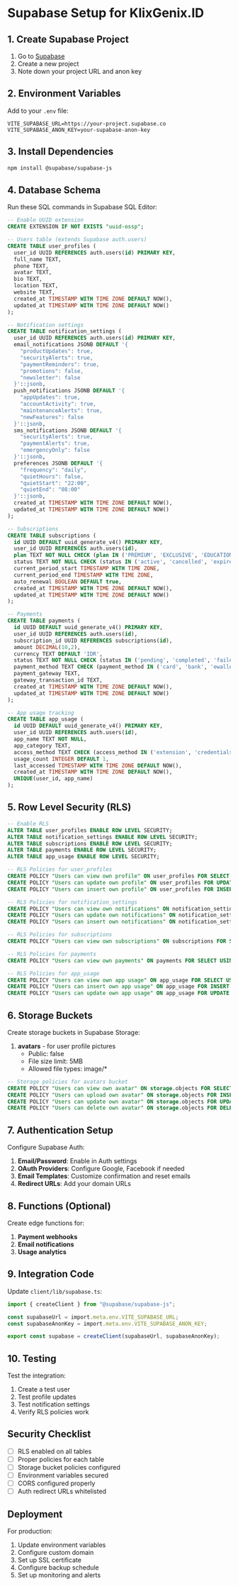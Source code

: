 # Supabase Setup for KlixGenix.ID

## 1. Create Supabase Project

1. Go to [Supabase](https://supabase.com)
2. Create a new project
3. Note down your project URL and anon key

## 2. Environment Variables

Add to your `.env` file:

```env
VITE_SUPABASE_URL=https://your-project.supabase.co
VITE_SUPABASE_ANON_KEY=your-supabase-anon-key
```

## 3. Install Dependencies

```bash
npm install @supabase/supabase-js
```

## 4. Database Schema

Run these SQL commands in Supabase SQL Editor:

```sql
-- Enable UUID extension
CREATE EXTENSION IF NOT EXISTS "uuid-ossp";

-- Users table (extends Supabase auth.users)
CREATE TABLE user_profiles (
  user_id UUID REFERENCES auth.users(id) PRIMARY KEY,
  full_name TEXT,
  phone TEXT,
  avatar TEXT,
  bio TEXT,
  location TEXT,
  website TEXT,
  created_at TIMESTAMP WITH TIME ZONE DEFAULT NOW(),
  updated_at TIMESTAMP WITH TIME ZONE DEFAULT NOW()
);

-- Notification settings
CREATE TABLE notification_settings (
  user_id UUID REFERENCES auth.users(id) PRIMARY KEY,
  email_notifications JSONB DEFAULT '{
    "productUpdates": true,
    "securityAlerts": true,
    "paymentReminders": true,
    "promotions": false,
    "newsletter": false
  }'::jsonb,
  push_notifications JSONB DEFAULT '{
    "appUpdates": true,
    "accountActivity": true,
    "maintenanceAlerts": true,
    "newFeatures": false
  }'::jsonb,
  sms_notifications JSONB DEFAULT '{
    "securityAlerts": true,
    "paymentAlerts": true,
    "emergencyOnly": false
  }'::jsonb,
  preferences JSONB DEFAULT '{
    "frequency": "daily",
    "quietHours": false,
    "quietStart": "22:00",
    "quietEnd": "08:00"
  }'::jsonb,
  created_at TIMESTAMP WITH TIME ZONE DEFAULT NOW(),
  updated_at TIMESTAMP WITH TIME ZONE DEFAULT NOW()
);

-- Subscriptions
CREATE TABLE subscriptions (
  id UUID DEFAULT uuid_generate_v4() PRIMARY KEY,
  user_id UUID REFERENCES auth.users(id),
  plan TEXT NOT NULL CHECK (plan IN ('PREMIUM', 'EXCLUSIVE', 'EDUCATION')),
  status TEXT NOT NULL CHECK (status IN ('active', 'cancelled', 'expired')),
  current_period_start TIMESTAMP WITH TIME ZONE,
  current_period_end TIMESTAMP WITH TIME ZONE,
  auto_renewal BOOLEAN DEFAULT true,
  created_at TIMESTAMP WITH TIME ZONE DEFAULT NOW(),
  updated_at TIMESTAMP WITH TIME ZONE DEFAULT NOW()
);

-- Payments
CREATE TABLE payments (
  id UUID DEFAULT uuid_generate_v4() PRIMARY KEY,
  user_id UUID REFERENCES auth.users(id),
  subscription_id UUID REFERENCES subscriptions(id),
  amount DECIMAL(10,2),
  currency TEXT DEFAULT 'IDR',
  status TEXT NOT NULL CHECK (status IN ('pending', 'completed', 'failed', 'cancelled')),
  payment_method TEXT CHECK (payment_method IN ('card', 'bank', 'ewallet')),
  payment_gateway TEXT,
  gateway_transaction_id TEXT,
  created_at TIMESTAMP WITH TIME ZONE DEFAULT NOW(),
  updated_at TIMESTAMP WITH TIME ZONE DEFAULT NOW()
);

-- App usage tracking
CREATE TABLE app_usage (
  id UUID DEFAULT uuid_generate_v4() PRIMARY KEY,
  user_id UUID REFERENCES auth.users(id),
  app_name TEXT NOT NULL,
  app_category TEXT,
  access_method TEXT CHECK (access_method IN ('extension', 'credentials')),
  usage_count INTEGER DEFAULT 1,
  last_accessed TIMESTAMP WITH TIME ZONE DEFAULT NOW(),
  created_at TIMESTAMP WITH TIME ZONE DEFAULT NOW(),
  UNIQUE(user_id, app_name)
);
```

## 5. Row Level Security (RLS)

```sql
-- Enable RLS
ALTER TABLE user_profiles ENABLE ROW LEVEL SECURITY;
ALTER TABLE notification_settings ENABLE ROW LEVEL SECURITY;
ALTER TABLE subscriptions ENABLE ROW LEVEL SECURITY;
ALTER TABLE payments ENABLE ROW LEVEL SECURITY;
ALTER TABLE app_usage ENABLE ROW LEVEL SECURITY;

-- RLS Policies for user_profiles
CREATE POLICY "Users can view own profile" ON user_profiles FOR SELECT USING (auth.uid() = user_id);
CREATE POLICY "Users can update own profile" ON user_profiles FOR UPDATE USING (auth.uid() = user_id);
CREATE POLICY "Users can insert own profile" ON user_profiles FOR INSERT WITH CHECK (auth.uid() = user_id);

-- RLS Policies for notification_settings
CREATE POLICY "Users can view own notifications" ON notification_settings FOR SELECT USING (auth.uid() = user_id);
CREATE POLICY "Users can update own notifications" ON notification_settings FOR UPDATE USING (auth.uid() = user_id);
CREATE POLICY "Users can insert own notifications" ON notification_settings FOR INSERT WITH CHECK (auth.uid() = user_id);

-- RLS Policies for subscriptions
CREATE POLICY "Users can view own subscriptions" ON subscriptions FOR SELECT USING (auth.uid() = user_id);

-- RLS Policies for payments
CREATE POLICY "Users can view own payments" ON payments FOR SELECT USING (auth.uid() = user_id);

-- RLS Policies for app_usage
CREATE POLICY "Users can view own app usage" ON app_usage FOR SELECT USING (auth.uid() = user_id);
CREATE POLICY "Users can insert own app usage" ON app_usage FOR INSERT WITH CHECK (auth.uid() = user_id);
CREATE POLICY "Users can update own app usage" ON app_usage FOR UPDATE USING (auth.uid() = user_id);
```

## 6. Storage Buckets

Create storage buckets in Supabase Storage:

1. **avatars** - for user profile pictures
   - Public: false
   - File size limit: 5MB
   - Allowed file types: image/\*

```sql
-- Storage policies for avatars bucket
CREATE POLICY "Users can view own avatar" ON storage.objects FOR SELECT USING (bucket_id = 'avatars' AND auth.uid()::text = (storage.foldername(name))[1]);
CREATE POLICY "Users can upload own avatar" ON storage.objects FOR INSERT WITH CHECK (bucket_id = 'avatars' AND auth.uid()::text = (storage.foldername(name))[1]);
CREATE POLICY "Users can update own avatar" ON storage.objects FOR UPDATE USING (bucket_id = 'avatars' AND auth.uid()::text = (storage.foldername(name))[1]);
CREATE POLICY "Users can delete own avatar" ON storage.objects FOR DELETE USING (bucket_id = 'avatars' AND auth.uid()::text = (storage.foldername(name))[1]);
```

## 7. Authentication Setup

Configure Supabase Auth:

1. **Email/Password**: Enable in Auth settings
2. **OAuth Providers**: Configure Google, Facebook if needed
3. **Email Templates**: Customize confirmation and reset emails
4. **Redirect URLs**: Add your domain URLs

## 8. Functions (Optional)

Create edge functions for:

1. **Payment webhooks**
2. **Email notifications**
3. **Usage analytics**

## 9. Integration Code

Update `client/lib/supabase.ts`:

```typescript
import { createClient } from "@supabase/supabase-js";

const supabaseUrl = import.meta.env.VITE_SUPABASE_URL;
const supabaseAnonKey = import.meta.env.VITE_SUPABASE_ANON_KEY;

export const supabase = createClient(supabaseUrl, supabaseAnonKey);
```

## 10. Testing

Test the integration:

1. Create a test user
2. Test profile updates
3. Test notification settings
4. Verify RLS policies work

## Security Checklist

- [ ] RLS enabled on all tables
- [ ] Proper policies for each table
- [ ] Storage bucket policies configured
- [ ] Environment variables secured
- [ ] CORS configured properly
- [ ] Auth redirect URLs whitelisted

## Deployment

For production:

1. Update environment variables
2. Configure custom domain
3. Set up SSL certificate
4. Configure backup schedule
5. Set up monitoring and alerts
